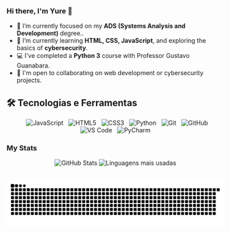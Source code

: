 ### Hi there, I'm Yure 👋

- 🔭 I’m currently focused on my **ADS (Systems Analysis and Development)** degree..
- 🌱 I’m currently learning **HTML, CSS, JavaScript**, and exploring the basics of **cybersecurity**.
- 💻 I've completed a **Python 3** course with Professor Gustavo Guanabara.
- 👯 I'm open to collaborating on web development or cybersecurity projects.

## 🛠️ Tecnologias e Ferramentas

<div align="center">
    <img src="https://cdn.jsdelivr.net/gh/devicons/devicon/icons/javascript/javascript-original.svg" height="40" alt="JavaScript"/>
  <img src="https://cdn.jsdelivr.net/gh/devicons/devicon/icons/html5/html5-original.svg" height="40" alt="HTML5"/>
  <img src="https://cdn.jsdelivr.net/gh/devicons/devicon/icons/css3/css3-original.svg" height="40" alt="CSS3"/>
  <img src="https://cdn.jsdelivr.net/gh/devicons/devicon/icons/python/python-original.svg" height="40" alt="Python"/>
  <img src="https://cdn.jsdelivr.net/gh/devicons/devicon/icons/git/git-original.svg" height="40" alt="Git"/>
  <img src="https://cdn.jsdelivr.net/gh/devicons/devicon/icons/github/github-original.svg" height="40" alt="GitHub"/>
  <img src="https://cdn.jsdelivr.net/gh/devicons/devicon/icons/vscode/vscode-original.svg" height="40" alt="VS Code"/>
  <img src="https://cdn.jsdelivr.net/gh/devicons/devicon/icons/pycharm/pycharm-original.svg" height="40" alt="PyCharm"/>
</div>

### My Stats

<p align="center">
  <img src="https://github-readme-stats.vercel.app/api?username=zryuik&show_icons=true&theme=radical" alt="GitHub Stats" width="321" />
  <img src="https://github-readme-stats.vercel.app/api/top-langs/?username=zryuik&layout=compact&theme=radical" alt="Linguagens mais usadas" width="350" />
</p>
        
</a>
<picture>
    <source media="(prefers-color-scheme: dark)" srcset="https://raw.githubusercontent.com/zryuik/zryuik/output/github-contribution-grid-snake-dark.svg">
    <source media="(prefers-color-scheme: light)" srcset="https://raw.githubusercontent.com/zryuik/zryuik/output/github-contribution-grid-snake.svg">
    <img alt="github contribution grid snake animation" src="https://raw.githubusercontent.com/zryuik/zryuik/output/github-contribution-grid-snake.svg">
</picture>
<br><br>



